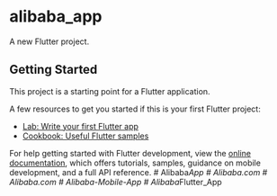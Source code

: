 # alibaba_app

A new Flutter project.

## Getting Started

This project is a starting point for a Flutter application.

A few resources to get you started if this is your first Flutter project:

- [Lab: Write your first Flutter app](https://docs.flutter.dev/get-started/codelab)
- [Cookbook: Useful Flutter samples](https://docs.flutter.dev/cookbook)

For help getting started with Flutter development, view the
[online documentation](https://docs.flutter.dev/), which offers tutorials,
samples, guidance on mobile development, and a full API reference.
#   A l i b a b a _ A p p  
 #   A l i b a b a . c o m  
 #   A l i b a b a . c o m  
 #   A l i b a b a - M o b i l e - A p p  
 #   A l i b a b a _ F l u t t e r _ A p p  
 